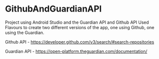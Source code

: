 # GithubAndGuardianAPI

Project using Android Studio and the Guardian API and Github API 
Used Flavours to create two different versions of the app, one using Github, one using the Guardian.

Github API - https://developer.github.com/v3/search/#search-repositories

Guardian API - https://open-platform.theguardian.com/documentation/
